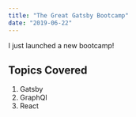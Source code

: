 ```yaml
---
title: "The Great Gatsby Bootcamp"
date: "2019-06-22"
---
```


I just launched a new bootcamp!

## Topics Covered

1. Gatsby
2. GraphQl
3. React 